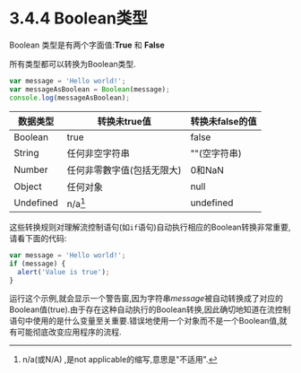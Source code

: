 # 3.4.4 Boolean类型

Boolean 类型是有两个字面值:**True** 和 **False**

所有类型都可以转换为Boolean类型.

```js .line-numbers
var message = 'Hello world!';
var messageAsBoolean = Boolean(message);
console.log(messageAsBoolean);
```

| 数据类型  | 转换未true值               | 转换未false的值 |
| --------- | -------------------------- | --------------- |
| Boolean   | true                       | false           |
| String    | 任何非空字符串             | ""(空字符串)    |
| Number    | 任何非零數字值(包括无限大) | 0和NaN          |
| Object    | 任何对象                   | null            |
| Undefined | n/a[^1]                    | undefined       |

[^1]: n/a(或N/A) ,是not applicable的缩写,意思是"不适用".

这些转换规则对理解流控制语句(如`if`语句)自动执行相应的Boolean转换非常重要,请看下面的代码:

```js .line-numbers
var message = 'Hello world!';
if (message) {
  alert('Value is true');
}
```

运行这个示例,就会显示一个警告窗,因为字符串*message*被自动转换成了对应的Boolean值(true).由于存在这种自动执行的Boolean转换,因此确切地知道在流控制语句中使用的是什么变量至关重要.错误地使用一个对象而不是一个Boolean值,就有可能彻底改变应用程序的流程.
